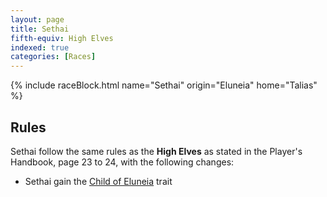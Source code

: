 ```yaml
---
layout: page
title: Sethai
fifth-equiv: High Elves
indexed: true
categories: [Races]
---
```


{% include raceBlock.html name="Sethai" origin="Eluneia" home="Talias" %}

## Rules

Sethai follow the same rules as the **High Elves** as stated in the Player's Handbook, page 23 to 24, with the following changes:

- Sethai gain the [Child of Eluneia](/rules/child_of_eluneia) trait
